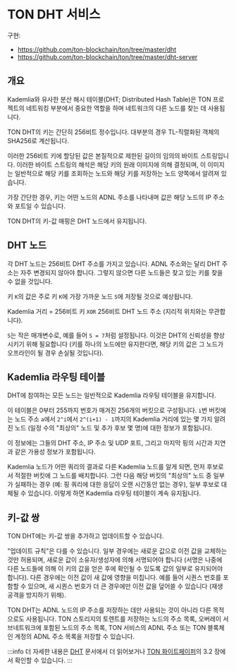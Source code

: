 # TON DHT 서비스

구현:

- https://github.com/ton-blockchain/ton/tree/master/dht
- https://github.com/ton-blockchain/ton/tree/master/dht-server

## 개요

Kademlia와 유사한 분산 해시 테이블(DHT; Distributed Hash Table)은 TON 프로젝트의 네트워킹 부분에서 중요한 역할을 하며 네트워크의 다른 노드를 찾는 데 사용됩니다.

TON DHT의 키는 간단히 256비트 정수입니다. 대부분의 경우 TL-직렬화된 객체의 SHA256로 계산됩니다.

이러한 256비트 키에 할당된 값은 본질적으로 제한된 길이의 임의의 바이트 스트링입니다. 이러한 바이트 스트링의 해석은 해당 키의 원래 이미지에 의해 결정되며, 이 이미지는 일반적으로 해당 키를 조회하는 노드와 해당 키를 저장하는 노드 양쪽에서 알려져 있습니다.

가장 간단한 경우, 키는 어떤 노드의 ADNL 주소를 나타내며 값은 해당 노드의 IP 주소와 포트일 수 있습니다.

TON DHT의 키-값 매핑은 DHT 노드에서 유지됩니다.

## DHT 노드

각 DHT 노드는 256비트 DHT 주소를 가지고 있습니다. ADNL 주소와는 달리 DHT 주소는 자주 변경되지 않아야 합니다. 그렇지 않으면 다른 노드들은 찾고 있는 키를 찾을 수 없을 것입니다.

키 `K`의 값은 주로 키 `K`에 가장 가까운 노드 `S`에 저장될 것으로 예상됩니다.

Kademlia 거리 = 256비트 키 `XOR` 256비트 DHT 노드 주소 (지리적 위치와는 무관합니다).

`S`는 작은 매개변수로, 예를 들어 `S = 7`처럼 설정됩니다. 이것은 DHT의 신뢰성을 향상시키기 위해 필요합니다 (키를 하나의 노드에만 유지한다면, 해당 키의 값은 그 노드가 오프라인이 될 경우 손실될 것입니다).

## Kademlia 라우팅 테이블

DHT에 참여하는 모든 노드는 일반적으로 Kademlia 라우팅 테이블을 유지합니다.

이 테이블은 0부터 255까지 번호가 매겨진 256개의 버킷으로 구성됩니다. `i`번 버킷에는 노드 주소 `a`에서 `2^i`에서 `2^(i+1) - 1`까지의 Kademlia 거리에 있는 몇 가지 알려진 노드 (일정 수의 "최상의" 노드 및 추가 후보 몇 명)에 대한 정보가 포함됩니다.

이 정보에는 그들의 DHT 주소, IP 주소 및 UDP 포트, 그리고 마지막 핑의 시간과 지연과 같은 가용성 정보가 포함됩니다.

Kademlia 노드가 어떤 쿼리의 결과로 다른 Kademlia 노드를 알게 되면, 먼저 후보로서 적절한 버킷에 그 노드를 배치합니다. 그런 다음 해당 버킷의 "최상의" 노드 중 일부가 실패하는 경우 (예: 핑 쿼리에 대한 응답이 오랜 시간동안 없는 경우), 일부 후보로 대체될 수 있습니다. 이렇게 하면 Kademlia 라우팅 테이블이 계속 유지됩니다.

## 키-값 쌍

TON DHT에는 키-값 쌍을 추가하고 업데이트할 수 있습니다.

"업데이트 규칙"은 다를 수 있습니다. 일부 경우에는 새로운 값으로 이전 값을 교체하는 것만 허용되며, 새로운 값이 소유자/생성자에 의해 서명되어야 합니다 (서명은 나중에 다른 노드들에 의해 이 키의 값을 얻은 후에 확인될 수 있도록 값의 일부로 유지되어야 합니다). 다른 경우에는 이전 값이 새 값에 영향을 미칩니다. 예를 들어 시퀀스 번호를 포함할 수 있으며, 새 시퀀스 번호가 더 큰 경우에만 이전 값을 덮어쓸 수 있습니다 (재생 공격을 방지하기 위해).

TON DHT는 ADNL 노드의 IP 주소를 저장하는 데만 사용되는 것이 아니라 다른 목적으로도 사용됩니다. TON 스토리지의 토렌트를 저장하는 노드의 주소 목록, 오버레이 서브네트워크에 포함된 노드의 주소 목록, TON 서비스의 ADNL 주소 또는 TON 블록체인 계정의 ADNL 주소 목록을 저장할 수 있습니다.

:::info
더 자세한 내용은 [DHT](/develop/network/dht) 문서에서 더 읽어보거나 [TON 화이트페이퍼](https://docs.ton.org/ton.pdf)의 3.2 장에서 확인할 수 있습니다.
:::
